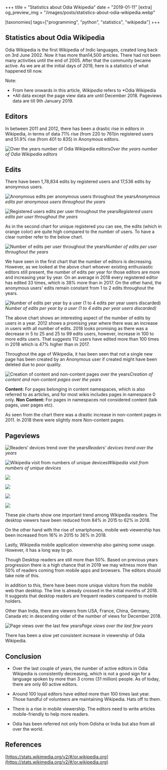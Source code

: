 +++
title = "Statistics about Odia Wikipedia"
date = "2019-01-11"
[extra]
og_preview_img = "/images/posts/statistics-about-odia-wikipedia.webp"

[taxonomies]
tags=["programming", "python", "statistics", "wikipedia"]
+++

## Statistics about Odia Wikipedia

Odia Wikipedia is the first Wikipedia of Indic languages, created long back on 3rd June 2002. Now it has more than14,500 articles. There had not been many activities until the end of 2005. After that the community became active. As we are at the initial days of 2019, here is a statistics of what happened till now.

Note:

- From here onwards in this article, _Wikipedia_ refers to \*Odia Wikipedia
- \*All data except the page view data are until December 2018. Pageviews data are till 9th January 2019.

## Editors

In between 2011 and 2012, there has been a drastic rise in editors in Wikipedia, in terms of data 71% rise (from 220 to 761)in registered users and 51.9% rise (from 401 to 835) in Anonymous editors.

![Over the years number of Odia Wikipedia editors](https://cdn.hashnode.com/res/hashnode/image/upload/v1629634012826/UAk8fZVlP.jpeg)_Over the years number of Odia Wikipedia editors_

## Edits

There have been 1,78,834 edits by registered users and 17,536 edits by anonymous users.

![Anonymous edits per anonymous users throughout the years](https://cdn.hashnode.com/res/hashnode/image/upload/v1629634014801/EtSMenQgT.png)_Anonymous edits per anonymous users throughout the years_

![Registered users edits per user throughout the years](https://cdn.hashnode.com/res/hashnode/image/upload/v1629634016271/87Jy2pcjw.png)_Registered users edits per user throughout the years_

As in the second chart for unique registered you can see, the edits (which in orange color) are quite high compared to the number of users. To have a clear number refer to the below chart.

![Number of edits per user throughout the years](https://cdn.hashnode.com/res/hashnode/image/upload/v1629634018024/QMWlNvxOH.png)_Number of edits per user throughout the years_

We have seen in the first chart that the number of editors is decreasing. However, as we looked at the above chart whoever existing enthusiastic editors still present, the number of edits per year for those editors are more and increasing year by year. On an average in 2018 every registered editor has edited 33 times, which is 38% more than in 2017.
On the other hand, the anonymous users' edits remain constant from 1 to 2 edits throughout the years.

![Number of edits per year by a user (1 to 4 edits per year users discarded)](https://cdn.hashnode.com/res/hashnode/image/upload/v1629634019663/7tYu09DOz.jpeg)_Number of edits per year by a user (1 to 4 edits per year users discarded)_

The above chart shows an interesting aspect of the number of edits by users in a year. 2012 shows a promising year where there was an increase in users with all number of edits. 2018 looks promising as there was a decrease in 5 to 25 and 25 to 99 edits users, however, increase in 100 to more edits users. That suggests 112 users have edited more than 100 times in 2018 which is 47% higher than in 2017.

Throughout the age of Wikipedia, it has been seen that not a single new page has been created by an Anonymous user if created might have been deleted due to poor quality.

![Creation of content and non-content pages over the years](https://cdn.hashnode.com/res/hashnode/image/upload/v1629634021363/pXuwQZMns.png)_Creation of content and non-content pages over the years_

**Content:** For pages belonging in content namespaces, which is also referred to as articles, and for most wikis includes pages in namespace 0 only.
**Non Content:** For pages in namespaces not considered content (talk pages, user pages etc).

As seen from the chart there was a drastic increase in non-content pages in 2011. In 2018 there were slightly more Non-content pages.

## Pageviews

![Readers’ devices trend over the years](https://cdn.hashnode.com/res/hashnode/image/upload/v1629634023184/mWeZUZRgg.png)_Readers’ devices trend over the years_

![Wikipedia visit from numbers of unique devices](https://cdn.hashnode.com/res/hashnode/image/upload/v1629634024751/USbWb8P4a.png)_Wikipedia visit from numbers of unique devices_

![](https://cdn.hashnode.com/res/hashnode/image/upload/v1629634026467/PxyE6G5zg.png)

![](https://cdn.hashnode.com/res/hashnode/image/upload/v1629634027944/jUYmI_CUk.png)

![](https://cdn.hashnode.com/res/hashnode/image/upload/v1629634029616/3pMRV8Vdn.png)

![](https://cdn.hashnode.com/res/hashnode/image/upload/v1629634031139/WiqRiGO9m.png)

These pie charts show one important trend among Wikipedia readers. The desktop viewers have been reduced from 84% in 2015 to 62% in 2018.

On the other hand with the rise of smartphones, mobile web viewership has been increased from 16% in 2015 to 36% in 2018.

Lastly, Wikipedia mobile application viewership also gaining some usage. However, it has a long way to go.

Though Desktop readers are still more than 50%. Based on previous years progression there is a high chance that in 2019 we may witness more than 50% of readers coming from mobile apps and browsers. The editors should take note of this.

In addition to this, there have been more unique visitors from the mobile web than desktop. The line is already crossed in the initial months of 2018. It suggests that desktop readers are frequent readers compared to mobile holders.

Other than India, there are viewers from USA, France, China, Germany, Canada etc in descending order of the number of views for December 2018.

![Page views over the last few years](https://cdn.hashnode.com/res/hashnode/image/upload/v1629634032733/o6DfJmWxd.png)_Page views over the last few years_

There has been a slow yet consistent increase in viewership of Odia Wikipedia.

## Conclusion

- Over the last couple of years, the number of active editors in Odia Wikipedia is consistently decreasing, which is not a good sign for a language spoken by more than 3 crores (31 million) people. As of today, there are only 60 active editors.

- Around 100 loyal editors have edited more than 100 times last year. Those handful of volunteers are maintaining Wikipedia. Hats off to them.

- There is a rise in mobile viewership. The editors need to write articles mobile-friendly to help more readers.

- Odia has been referred not only from Odisha or India but also from all over the world.

## References

[https://stats.wikimedia.org/v2/#/or.wikipedia.org](https://stats.wikimedia.org/v2/#/or.wikipedia.org)
